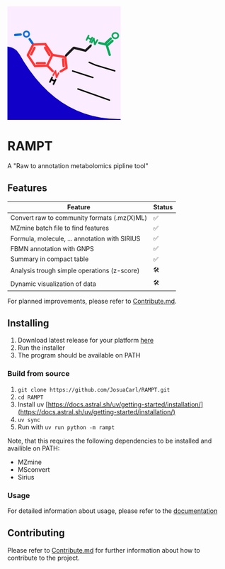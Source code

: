 
![logo_rampt](https://github.com/JosuaCarl/RAMPT/blob/main/statics/share/rampt.png?raw=true)

# RAMPT 
A "Raw to annotation metabolomics pipline tool"

## Features

| Feature                                       | Status |
|-----------------------------------------------|--------|
| Convert raw to community formats (.mz(X)ML)   | ✅      |
| MZmine batch file to find features            | ✅      |
| Formula, molecule, ... annotation with SIRIUS | ✅      |
| FBMN annotation with GNPS                     | ✅      |
| Summary in compact table                      | ✅      |
| Analysis trough simple operations (z-score)   | 🛠️      |
| Dynamic visualization of data                 | 🛠️      |

For planned improvements, please refer to [Contribute.md](./Contribute.md).

## Installing
1. Download latest release for your platform [here](https://github.com/JosuaCarl/RAMPT/releases)
2. Run the installer
3. The program should be available on PATH


### Build from source
1. `git clone https://github.com/JosuaCarl/RAMPT.git`
2. `cd RAMPT`
3. Install uv [https://docs.astral.sh/uv/getting-started/installation/](https://docs.astral.sh/uv/getting-started/installation/)
4. `uv sync`
5. Run with `uv run python -m rampt`

Note, that this requires the following dependencies to be installed and availible on PATH:
- MZmine
- MSconvert
- Sirius

### Usage
For detailed information about usage, please refer to the [documentation](https://josuacarl.github.io/RAMPT/)

## Contributing
Please refer to [Contribute.md](./Contribute.md) for further information about how to contribute to the project.